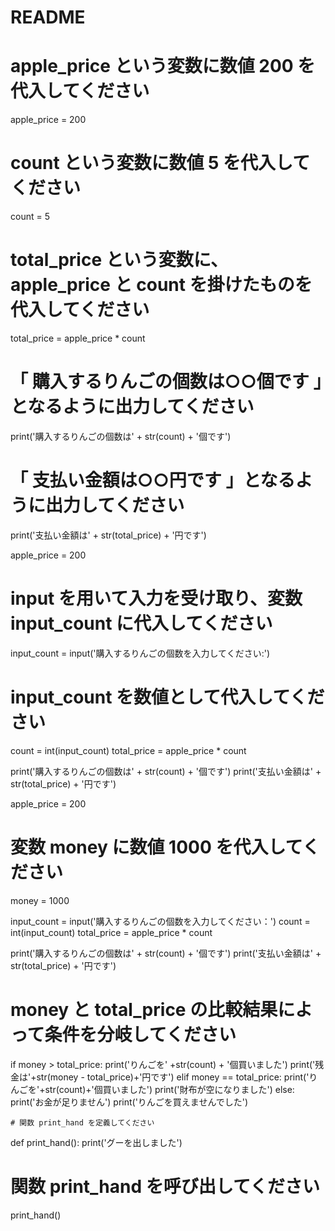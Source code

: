 # README


# apple_price という変数に数値 200 を代入してください
apple_price = 200

# count という変数に数値 5 を代入してください
count = 5

# total_price という変数に、 apple_price と count を掛けたものを代入してください
total_price = apple_price * count

# 「 購入するりんごの個数は○○個です 」となるように出力してください
print('購入するりんごの個数は' + str(count) + '個です')

# 「 支払い金額は○○円です 」となるように出力してください
print('支払い金額は' + str(total_price) + '円です')

apple_price = 200

# input を用いて入力を受け取り、変数 input_count に代入してください
input_count = input('購入するりんごの個数を入力してください:')

# input_count を数値として代入してください
count = int(input_count)
total_price = apple_price * count

print('購入するりんごの個数は' + str(count) + '個です')
print('支払い金額は' + str(total_price) + '円です')

apple_price = 200
# 変数 money に数値 1000 を代入してください
money = 1000

input_count = input('購入するりんごの個数を入力してください：')
count = int(input_count)
total_price = apple_price * count

print('購入するりんごの個数は' + str(count) + '個です')
print('支払い金額は' + str(total_price) + '円です')

# money と total_price の比較結果によって条件を分岐してください
if money > total_price:
    print('りんごを' +str(count) + '個買いました')
    print('残金は'+str(money - total_price)+'円です')
elif money == total_price:
    print('りんごを'+str(count)+'個買いました')
    print('財布が空になりました')
else:
    print('お金が足りません')
    print('りんごを買えませんでした')

    
    # 関数 print_hand を定義してください
def print_hand():
    print('グーを出しました')

# 関数 print_hand を呼び出してください
print_hand()